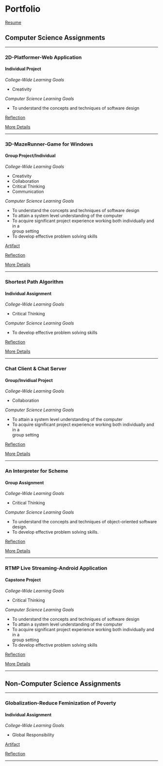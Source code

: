 # Portfolio

[Resume](https://drive.google.com/file/d/1_NvxfSSQ6Fl2cHNCnav29oYv9lppryvb/view?usp=sharing)

## Computer Science Assignments

***

### 2D-Platformer-Web Application 

#### Individual Project

*College-Wide Learning Goals*

+ Creativity
 
*Computer Science Learning Goals* 
 
 + To	understand the concepts	and techniques of software design

[Reflection](https://github.com/heytoshi/2D-Platformer/blob/master/PORTFOLIO.md)

[More Details](https://github.com/heytoshi/2D-Platformer/blob/master/README.md)

***

### 3D-MazeRunner-Game for Windows

#### Group Project/Individual

*College-Wide Learning Goals*

+ Creativity
+ Collaboration
+ Critical Thinking
+ Communication

 *Computer Science Learning Goals* 
 
+ To	understand	the	concepts	and	techniques	of software	design
+ To	attain	a	system	level	understanding	of	the	computer
+ To	acquire	significant	project	experience	working	both	individually	and	in	a	
 group	setting
+ To	develop	effective	problem	solving	skills

[Artifact](https://github.com/heytoshi/3D-MazeRunner)

[Reflection](https://github.com/heytoshi/3D-MazeRunner/blob/master/PORTFOLIO.md)

[More Details](https://github.com/heytoshi/3D-MazeRunner/blob/master/README.md)

***

### Shortest Path Algorithm

#### Individual Assignment

*College-Wide Learning Goals*

+ Critical Thinking

*Computer Science Learning Goals* 

+ To	develop	effective	problem	solving	skills

[Reflection](https://github.com/heytoshi/Shortest-Path/blob/master/PORTFOLIO.md)

[More Details](https://github.com/heytoshi/Shortest-Path/blob/master/README.md)

***

### Chat Client & Chat Server

#### Group/Invidiual Project

*College-Wide Learning Goals*

+ Collaboration

*Computer Science Learning Goals* 

+ To	attain	a	system	level	understanding	of	the	computer
+ To	acquire	significant	project	experience	working	both	individually	and	in	a	
group	setting

[Reflection](https://github.com/heytoshi/ChatRoomProject/blob/master/PORTFOLIO.md)

[More Details](https://github.com/heytoshi/ChatRoomProject/blob/master/README.md)

***

### An Interpreter for Scheme

#### Group Assignment

*College-Wide Learning Goals*

+ Critical Thinking

*Computer Science Learning Goals* 

+ To	understand	the	concepts	and	techniques	of	object-oriented software	design.
+ To	develop	effective	problem	solving	skills.

[Reflection](https://github.com/heytoshi/An-interpreter-for-Scheme/blob/master/PORTFOLIO.md)

[More Details](https://github.com/heytoshi/An-interpreter-for-Scheme/blob/master/README.md)

***

### RTMP Live Streaming-Android Application

#### Capstone Project

*College-Wide Learning Goals*

+ Critical Thinking

*Computer Science Learning Goals* 

+ To	understand	the	concepts	and	techniques	of software	design
+ To	attain	a	system	level	understanding	of	the	computer
+ To	acquire	significant	project	experience	working	both	individually	and	in	a	
 group	setting
+ To	develop	effective	problem	solving	skills

[Reflection](https://github.com/heytoshi/SeniorProject/blob/master/PORTFOLIO.md)

[More Details](https://github.com/heytoshi/SeniorProject/blob/master/README.md)

***




## Non-Computer Science Assignments

***

### Globalization-Reduce Feminization of Poverty

#### Individual Assignment

*College-Wide Learning Goals*

+ Global Responsibility

[Artifact](https://drive.google.com/file/d/1Rp3frbG2bybt-UdKbcXedIy36jq37IP4/view?usp=sharing)

[Reflection](https://docs.google.com/document/d/1X4W-mzjdFFsWIgsREhMNo2C0lpevlVDnIm1bQOpJwYc/edit?usp=sharing)

***
